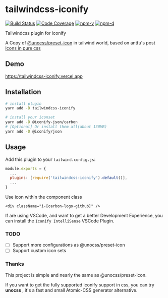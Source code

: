 # tailwindcss-iconify

<a href="https://github.com/infinitexyy/tailwindcss-iconify/actions"><img src="https://img.shields.io/github/workflow/status/infinitexyy/tailwindcss-iconify/main.svg" alt="Build Status"></a>
<a href="https://codecov.io/gh/infinitexyy/tailwindcss-iconify"><img src="https://img.shields.io/codecov/c/github/infinitexyy/tailwindcss-iconify.svg" alt="Code Coverage"></a>
<a href="https://npmjs.com/package/tailwindcss-iconify"><img src="https://img.shields.io/npm/v/tailwindcss-iconify.svg" alt="npm-v"></a>
<a href="https://npmjs.com/package/tailwindcss-iconify"><img src="https://img.shields.io/npm/dt/tailwindcss-iconify.svg" alt="npm-d"></a>

Tailwindcss plugin for iconify

A Copy of [@unocss/preset-icon](https://github.com/unocss/unocss/blob/main/packages/preset-icons/README.md) in tailwind world, based on antfu's post [Icons in pure css](https://antfu.me/posts/icons-in-pure-css)

## Demo

https://tailwindcss-iconify.vercel.app

## Installation

```bash
# install plugin
yarn add -D tailwindcss-iconify

# install your iconset
yarn add -D @iconify-json/carbon
# [Optional] Or install them all(about 130MB)
yarn add -D @iconify/json
```

## Usage

Add this plugin to your `tailwind.config.js`:

```javascript
module.exports = {
  ...
  plugins: [require('tailwindcss-iconify').default()],
  ...
}
```

Use icon within the component class

```tsx
<div className="i-[carbon-logo-github]" />
```

If are using VSCode, and want to get a better Development Experience, you can install the `Iconify IntelliSense` VSCode Plugin.

### TODO

- [ ] Support more configurations as @unocss/preset-icon
- [ ] Support custom icon sets

### Thanks

This project is simple and nearly the same as @unocss/preset-icon.

If you want to get the fully supported iconify support in css, you can try **unocss** , it's a fast and small Atomic-CSS generator alternative.
